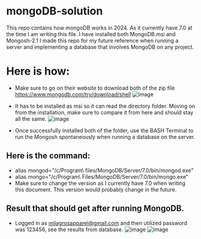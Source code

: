 # mongoDB-solution
This repo contains how mongoDB works in 2024. As it currently have 7.0 at the time I am writing this file. I have installed both MongoDB.msi and Mongosh-2.1
I made this repo for my future reference when running a server and implementing a database that involves MongoDB on any project. 

# Here is how:
* Make sure to go on their website to download both of the zip file https://www.mongodb.com/try/download/shell
![image](https://github.com/Johnpepsi/mongoDB-solution/assets/112512965/216b6af5-4d09-496f-b028-ca8138386473)

* It has to be installed as msi so it can read the directory folder. Moving on from the installation, make sure to compare it from here and should stay all the same. 
![image](https://github.com/Johnpepsi/mongoDB-solution/assets/112512965/6c542a00-cd5c-497a-abae-0eae10b9b214)

* Once successfully installed both of the folder, use the BASH Terminal to run the Mongosh spontaneously when running a database on the server.
## Here is the command: 
* alias mongod="/c/Program\ files/MongoDB/Server/7.0/bin/mongod.exe"
* alias mongo="/c/Program\ Files/MongoDB/Server/7.0/bin/mongo.exe"
* Make sure to change the version as I currently have 7.0 when writing this document. This version would probably change in the future.

## Result that should get after running MongoDB. 
* Logged in as milagrosapparel@gmail.com and then utilized password was 123456, see the results from database.
![image](https://github.com/Johnpepsi/mongoDB-solution/assets/112512965/8aba8781-204c-43a3-a7e4-21dfc8327528)
![image](https://github.com/Johnpepsi/mongoDB-solution/assets/112512965/2395bdb1-88fb-4783-ac86-4862122f7e1c)
